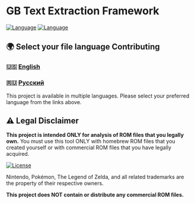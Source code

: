 # GB Text Extraction Framework

[![Language](https://img.shields.io/badge/Language-English-brightgreen)](docs/en/CONTRIBUTING.md)
[![Language](https://img.shields.io/badge/Language-Русский-blue)](docs/ru/CONTRIBUTING.md)

## 🌍 Select your file language Contributing

### 🇺🇸 [English](docs/en/CONTRIBUTING.md)
### 🇷🇺 [Русский](docs/ru/CONTRIBUTING.md)

This project is available in multiple languages. Please select your preferred language from the links above.

[//]: # (![GB Text Extractor Screenshot]&#40;screenshot.png&#41;)

## ⚠️ Legal Disclaimer

**This project is intended ONLY for analysis of ROM files that you legally own.** 
You must use this tool ONLY with homebrew ROM files that you created yourself or with commercial ROM files that you have legally acquired.

[![License](https://img.shields.io/badge/License-Custom-blue.svg)](LICENSE.md)

Nintendo, Pokémon, The Legend of Zelda, and all related trademarks are the property of their respective owners.

**This project does NOT contain or distribute any commercial ROM files.**
